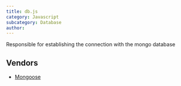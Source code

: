 ```yaml
---
title: db.js
category: Javascript
subcategory: Database
author:
---
```


Responsible for establishing the connection with the mongo database

## Vendors

* [Mongoose](https://kanetesta.github.io/IT-Project/content/Vendors/mongoose..html)
